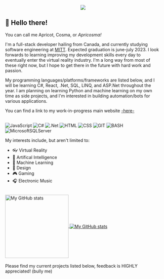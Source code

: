 <!-- <p align="center">
  <img width="720" height="405" src="https://user-images.githubusercontent.com/113317992/199318660-d6ffefe4-f3e7-4280-8bf0-731ea14b79aa.jpg">
</p> -->

<p align="center">
  <img src="https://i.imgur.com/0hPvvAt.png">
</p>


## 👋 Hello there!

You can call me Apricot, Cosma, or *Apricosma!* 

I'm a full-stack developer hailing from Canada, and currently studying software engineering at [MITT](https://mitt.ca/). Expected graduation
is june-july 2023. I look forwards to learning improving my development skills every day to eventually enter the virtual reality industry.
I'm a long way from most of these right now, but I hope to get there in the future with hard work and passion.

My programming languages/platforms/frameworks are listed below, and I will be learning C#, React, .Net, SQL, LINQ, and ASP.Net throughout the year. I am 
planning on learning Python and machine learning on my own time as side projects, and I'm interested in building automation/bots for various applications.

You can find a link to my work-in-progress main website [-here-](https://apricosma.github.io)
<br></br>

![JavaScript](https://img.shields.io/badge/JavaScript-F7DF1E?style=for-the-badge&logo=javascript&logoColor=black)
![C#](https://img.shields.io/badge/c%23-%23239120.svg?style=for-the-badge&logo=c-sharp&logoColor=white)
![.Net](https://img.shields.io/badge/.NET-5C2D91?style=for-the-badge&logo=.net&logoColor=white)
![HTML](https://img.shields.io/badge/HTML-239120?style=for-the-badge&logo=html5&logoColor=white)
![CSS](https://img.shields.io/badge/CSS-239120?&style=for-the-badge&logo=css3&logoColor=white)
![GIT](https://img.shields.io/badge/GIT-E44C30?style=for-the-badge&logo=git&logoColor=white)
![BASH](https://img.shields.io/badge/GNU%20Bash-4EAA25?style=for-the-badge&logo=GNU%20Bash&logoColor=white)
![MicrosoftSQLServer](https://img.shields.io/badge/Microsoft%20SQL%20Server-CC2927?style=for-the-badge&logo=microsoft%20sql%20server&logoColor=white)

My interests include, but aren't limited to:
- 👓 Virtual Reality
- 🤖 Artifical Intelligence
- 🧠 Machine Learning
- 🎨 Design 
- 🎮 Gaming
- 🎧 Electronic Music
<br></br> 

<a href="https://github.com/Apricosma">
  <img height="205px" align="center" src="https://github-readme-stats.vercel.app/api?username=Apricosma&show_icons=true&theme=radical" alt="My GitHub stats" />
</a>
<a href="https://github.com/Apricosma">
  <img align="center" src="https://github-readme-stats.vercel.app/api/top-langs/?username=Apricosma&theme=radical" alt="My 
  GitHub stats"/>
</a>
<br></br>
Please find my current projects listed below, feedback is HIGHLY appreciated! (bully me)
<!---
Apricosma/Apricosma is a ✨ special ✨ repository because its `README.md` (this file) appears on your GitHub profile.
You can click the Preview link to take a look at your changes.
--->
